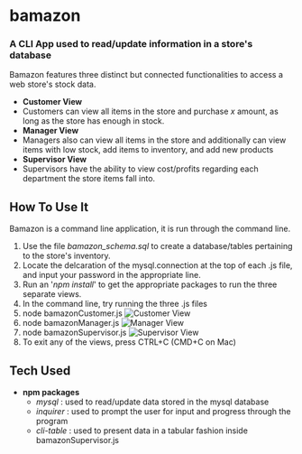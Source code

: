 # bamazon
### A CLI App used to read/update information in a store's database

Bamazon features three distinct but connected functionalities to access a web store's stock data.
* __Customer View__
 * Customers can view all items in the store and purchase *x* amount, as long as the store has enough in stock.
* __Manager View__
 * Managers also can view all items in the store and additionally can view items with low stock, add items to inventory, and add new products
* __Supervisor View__
 * Supervisors have the ability to view cost/profits regarding each department the store items fall into.


## How To Use It
Bamazon is a command line application, it is run through the command line.
1. Use the file *bamazon_schema.sql* to create a database/tables pertaining to the store's inventory.
2. Locate the delcaration of the mysql.connection at the top of each .js file, and input your password in the appropriate line.
3. Run an '*npm install*' to get the appropriate packages to run the three separate views.
3. In the command line, try running the three .js files
  1. node bamazonCustomer.js
  ![Customer View](https://i.imgur.com/LTt3tGf.png)
  2. node bamazonManager.js
  ![Manager View](https://i.imgur.com/mrafMeR.png)
  3. node bamazonSupervisor.js
  ![Supervisor View](https://i.imgur.com/N6Jsb6S.png)
4. To exit any of the views, press CTRL+C (CMD+C on Mac)
  
## Tech Used
* __npm packages__
  * _mysql_ : used to read/update data stored in the mysql database
  * _inquirer_ : used to prompt the user for input and progress through the program
  * _cli-table_ : used to present data in a tabular fashion inside bamazonSupervisor.js
